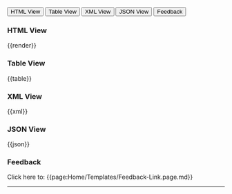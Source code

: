 <!-- The template for a ValueSet page. Add the following to the top of the page:

---
subject: [ValueSet url]
issue: [ValueSet id]
---

{{page:Home/Templates/ValueSet-Template.page.md}}
-->

<div class="tab">
 <button class="tablinks active" onclick="openTab(event, 'HTML View')">HTML View</button>
 <button class="tablinks" onclick="openTab(event, 'Table View')">Table View</button>
  <button class="tablinks" onclick="openTab(event, 'XML View')">XML View</button>
  <button class="tablinks" onclick="openTab(event, 'JSON View')">JSON View</button>
  <button class="tablinks feedback" onclick="openTab(event, 'Feedback')">Feedback</button>
</div>

<div id="HTML View" class="tabcontent" style="display:block">
  <h3>HTML View</h3>
{{render}}
</div>
<div id="Table View" class="tabcontent">
  <h3>Table View</h3>
{{table}}
</div>
<div id="XML View" class="tabcontent">
  <h3>XML View</h3>
{{xml}}
</div>
<div id="JSON View" class="tabcontent">
  <h3>JSON View</h3>
{{json}}
</div>
<div id="Feedback" class="tabcontent">
  <h3>Feedback</h3>
Click here to: {{page:Home/Templates/Feedback-Link.page.md}}</a>
</div>


---


